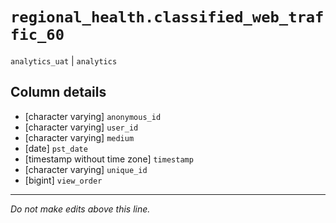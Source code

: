 # `regional_health.classified_web_traffic_60`
`analytics_uat` | `analytics`

## Column details
* [character varying] `anonymous_id`
* [character varying] `user_id`
* [character varying] `medium`
* [date]      `pst_date`
* [timestamp without time zone] `timestamp`
* [character varying] `unique_id`
* [bigint]    `view_order`

-------------------------------------------------------------------------------
*Do not make edits above this line.*

